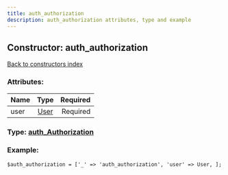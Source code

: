 ```yaml
---
title: auth_authorization
description: auth_authorization attributes, type and example
---
```

## Constructor: auth\_authorization  
[Back to constructors index](index.md)



### Attributes:

| Name     |    Type       | Required |
|----------|:-------------:|---------:|
|user|[User](../types/User.md) | Required|



### Type: [auth\_Authorization](../types/auth_Authorization.md)


### Example:

```
$auth_authorization = ['_' => 'auth_authorization', 'user' => User, ];
```